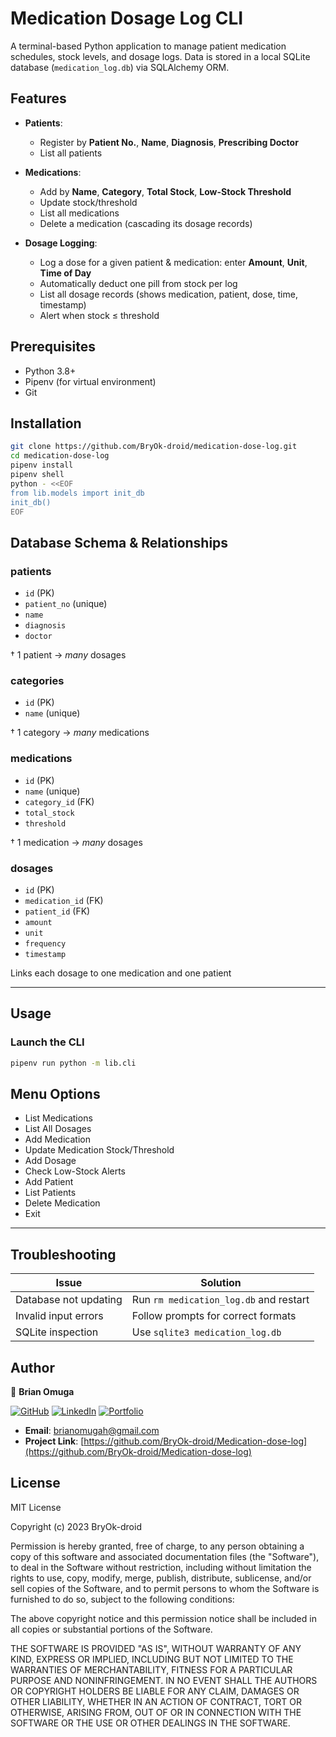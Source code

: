 # Medication Dosage Log CLI

A terminal-based Python application to manage patient medication schedules, stock levels, and dosage logs. Data is stored in a local SQLite database (`medication_log.db`) via SQLAlchemy ORM.

## Features

- **Patients**:  
  - Register by **Patient No.**, **Name**, **Diagnosis**, **Prescribing Doctor**  
  - List all patients  

- **Medications**:  
  - Add by **Name**, **Category**, **Total Stock**, **Low-Stock Threshold**  
  - Update stock/threshold  
  - List all medications  
  - Delete a medication (cascading its dosage records)  

- **Dosage Logging**:  
  - Log a dose for a given patient & medication: enter **Amount**, **Unit**, **Time of Day**  
  - Automatically deduct one pill from stock per log  
  - List all dosage records (shows medication, patient, dose, time, timestamp)  
  - Alert when stock ≤ threshold  

## Prerequisites

- Python 3.8+  
- Pipenv (for virtual environment)  
- Git

## Installation

```bash
git clone https://github.com/BryOk-droid/medication-dose-log.git
cd medication-dose-log
pipenv install
pipenv shell
python - <<EOF
from lib.models import init_db
init_db()
EOF
```
## Database Schema & Relationships

### patients
- `id` (PK)  
- `patient_no` (unique)  
- `name`  
- `diagnosis`  
- `doctor`  

† 1 patient → *many* dosages

### categories
- `id` (PK)  
- `name` (unique)  

† 1 category → *many* medications

### medications
- `id` (PK)  
- `name` (unique)  
- `category_id` (FK)  
- `total_stock`  
- `threshold`  

† 1 medication → *many* dosages

### dosages
- `id` (PK)  
- `medication_id` (FK)  
- `patient_id` (FK)  
- `amount`  
- `unit`  
- `frequency`  
- `timestamp`  

Links each dosage to one medication and one patient

---

## Usage

### Launch the CLI
```bash
pipenv run python -m lib.cli
```
## Menu Options

- List Medications  
- List All Dosages  
- Add Medication  
- Update Medication Stock/Threshold  
- Add Dosage  
- Check Low-Stock Alerts  
- Add Patient  
- List Patients  
- Delete Medication  
- Exit  

---

## Troubleshooting

| Issue                   | Solution                                    |
|-------------------------|---------------------------------------------|
| Database not updating   | Run `rm medication_log.db` and restart      |
| Invalid input errors    | Follow prompts for correct formats          |
| SQLite inspection       | Use `sqlite3 medication_log.db`             |

## Author

👤 **Brian Omuga**

[![GitHub](https://img.shields.io/badge/GitHub-100000?style=for-the-badge&logo=github&logoColor=white)](https://github.com/BryOk-droid)
[![LinkedIn](https://img.shields.io/badge/LinkedIn-0077B5?style=for-the-badge&logo=linkedin&logoColor=white)](https://www.linkedin.com/in/brianokoth/)
[![Portfolio](https://img.shields.io/badge/Portfolio-FF5722?style=for-the-badge&logo=google-chrome&logoColor=white)](https://bryok-droid.github.io/Personal-Portfolio/)

- **Email**: brianomugah@gmail.com  
- **Project Link**: [https://github.com/BryOk-droid/Medication-dose-log](https://github.com/BryOk-droid/Medication-dose-log)

## License

MIT License

Copyright (c) 2023 BryOk-droid

Permission is hereby granted, free of charge, to any person obtaining a copy
of this software and associated documentation files (the "Software"), to deal
in the Software without restriction, including without limitation the rights
to use, copy, modify, merge, publish, distribute, sublicense, and/or sell
copies of the Software, and to permit persons to whom the Software is
furnished to do so, subject to the following conditions:

The above copyright notice and this permission notice shall be included in all
copies or substantial portions of the Software.

THE SOFTWARE IS PROVIDED "AS IS", WITHOUT WARRANTY OF ANY KIND, EXPRESS OR
IMPLIED, INCLUDING BUT NOT LIMITED TO THE WARRANTIES OF MERCHANTABILITY,
FITNESS FOR A PARTICULAR PURPOSE AND NONINFRINGEMENT. IN NO EVENT SHALL THE
AUTHORS OR COPYRIGHT HOLDERS BE LIABLE FOR ANY CLAIM, DAMAGES OR OTHER
LIABILITY, WHETHER IN AN ACTION OF CONTRACT, TORT OR OTHERWISE, ARISING FROM,
OUT OF OR IN CONNECTION WITH THE SOFTWARE OR THE USE OR OTHER DEALINGS IN THE
SOFTWARE.

